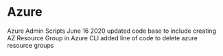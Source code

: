 # Azure
Azure Admin Scripts
June 16 2020 updated code base to include creating AZ Resource Group in Azure CLI
added line of code to delete azure resource groups